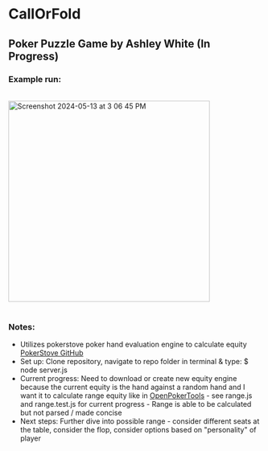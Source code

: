 CallOrFold
==========
## Poker Puzzle Game by Ashley White (In Progress)
### Example run: 
<br/>
<img src="https://github.com/whiteae8/CallOrFold/assets/78070322/80622917-bafa-4fde-98cd-cf8590e51404" width="400" alt="Screenshot 2024-05-13 at 3 06 45 PM">
<br/><br/>

### Notes: <br/>
* Utilizes pokerstove poker hand evaluation engine to calculate equity [PokerStove GitHub](https://github.com/andrewprock/pokerstove/tree/master)
* Set up: Clone repository, navigate to repo folder in terminal & type:
  $ node server.js
* Current progress: Need to download or create new equity engine because the current equity is the hand against a random hand and I want it to calculate range equity like in [OpenPokerTools](https://openpokertools.com/range-equity.html) - see range.js and range.test.js for current progress - Range is able to be calculated but not parsed / made concise 
* Next steps: Further dive into possible range - consider different seats at the table, consider the flop, consider options based on "personality" of player

